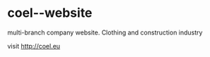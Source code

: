 # coel--website
multi-branch company website. Clothing and construction industry

visit http://coel.eu
